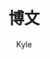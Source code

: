 ---
aliases:
- "posts"
- "articles"
- "blog"
title: "博文"
author: "Kyle"
tags: 
description: "Post page"
---